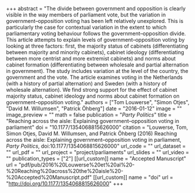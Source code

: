 +++
abstract = "The divide between government and opposition is clearly visible in the way members of parliament vote, but the variation in government–opposition voting has been left relatively unexplored. This is particularly the case for contextual variation in the extent to which parliamentary voting behaviour follows the government–opposition divide. This article attempts to explain levels of government–opposition voting by looking at three factors: first, the majority status of cabinets (differentiating between majority and minority cabinets), cabinet ideology (differentiating between more centrist and more extremist cabinets) and norms about cabinet formation (differentiating between wholesale and partial alternation in government). The study includes variation at the level of the country, the government and the vote. The article examines voting in the Netherlands (with a history of partial alternation) and Sweden (with a history of wholesale alternation). We find strong support for the effect of cabinet majority status, cabinet ideology and norms about cabinet formation on government–opposition voting."
authors = ["Tom Louwerse", "Simon Otjes", "David M. Willumsen", "Patrick Öhberg"]
date = "2016-01-12"
image = ""
image_preview = ""
math = false
publication = "*Party Politics*"
title = "Reaching across the aisle: Explaining government–opposition voting in parliament"
doi = "10.1177/1354068815626000"
citation = "Louwerse, Tom, Simon Otjes, David M. Willumsen, and Patrick Öhberg (2016) Reaching across the aisle: Explaining government–opposition voting in parliament, *Party Politics*, doi:10.1177/1354068815626000"
url_code = ""
url_dataset = ""
url_pdf = ""
url_project = "project/parliaments"
url_slides = ""
url_video = ""
publication_types = ["2"]
[[url_custom]]
  name = "Accepted Manuscript"
  url = "pdf/pub/2016%20Louwerse%20et%20al%20-%20Reaching%20across%20the%20aisle%20-%20Accepted%20Manuscript.pdf"
[[url_custom]]
  name = "doi"
  url = "http://doi.org/10.1177/1354068815626000"
+++
